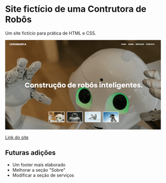 # Site fictício de uma Contrutora de Robôs
Um site fictício para prática de HTML e CSS.

![](./img/Screenshot.png)

[Link do site](https://caducoder.github.io/Robot-constructor/)

## Futuras adições
 - Um footer mais elaborado
 - Melhorar a seção "Sobre"
 - Modificar a seção de serviços
